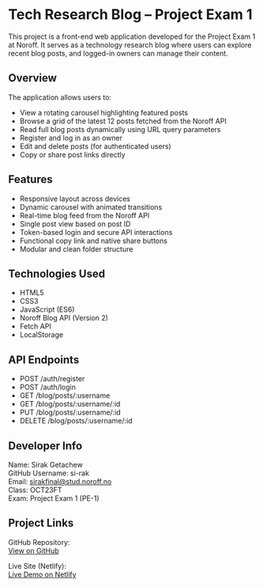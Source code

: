 # Tech Research Blog – Project Exam 1

This project is a front-end web application developed for the Project Exam 1 at Noroff. It serves as a technology research blog where users can explore recent blog posts, and logged-in owners can manage their content.

## Overview

The application allows users to:

- View a rotating carousel highlighting featured posts
- Browse a grid of the latest 12 posts fetched from the Noroff API
- Read full blog posts dynamically using URL query parameters
- Register and log in as an owner
- Edit and delete posts (for authenticated users)
- Copy or share post links directly

## Features

- Responsive layout across devices
- Dynamic carousel with animated transitions
- Real-time blog feed from the Noroff API
- Single post view based on post ID
- Token-based login and secure API interactions
- Functional copy link and native share buttons
- Modular and clean folder structure

## Technologies Used

- HTML5
- CSS3
- JavaScript (ES6)
- Noroff Blog API (Version 2)
- Fetch API
- LocalStorage

## API Endpoints

- POST /auth/register
- POST /auth/login
- GET /blog/posts/:username
- GET /blog/posts/:username/:id
- PUT /blog/posts/:username/:id
- DELETE /blog/posts/:username/:id

## Developer Info

Name: Sirak Getachew  
GitHub Username: si-rak  
Email: sirakfinal@stud.noroff.no  
Class: OCT23FT  
Exam: Project Exam 1 (PE-1)

## Project Links

GitHub Repository:  
[View on GitHub](https://github.com/si-rak/Project-Exam-1)

Live Site (Netlify):  
[Live Demo on Netlify](https://warm-buttercream-0d2533.netlify.app)
